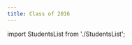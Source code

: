 ```yaml
---
title: Class of 2016
---
```


import StudentsList from './StudentsList';

<StudentsList year={2016} />
